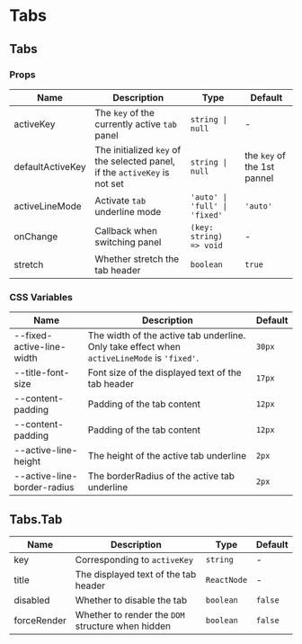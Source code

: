 # Tabs

<code src="./demos/demo1.tsx"></code>

## Tabs

### Props

| Name             | Description                                                                | Type                          | Default                     |
| ---------------- | -------------------------------------------------------------------------- | ----------------------------- | --------------------------- |
| activeKey        | The `key` of the currently active `tab` panel                              | `string \| null`              | -                           |
| defaultActiveKey | The initialized `key` of the selected panel, if the `activeKey` is not set | `string \| null`              | the `key` of the 1st pannel |
| activeLineMode   | Activate `tab` underline mode                                              | `'auto' \| 'full' \| 'fixed'` | `'auto'`                    |
| onChange         | Callback when switching panel                                              | `(key: string) => void`       | -                           |
| stretch          | Whether stretch the tab header                                             | `boolean`                     | `true`                      |

### CSS Variables

| Name                        | Description                                                                                 | Default |
| --------------------------- | ------------------------------------------------------------------------------------------- | ------- |
| --fixed-active-line-width   | The width of the active tab underline. Only take effect when `activeLineMode` is `'fixed'`. | `30px`  |
| --title-font-size           | Font size of the displayed text of the tab header                                           | `17px`  |
| --content-padding           | Padding of the tab content                                                                  | `12px`  |
| --content-padding           | Padding of the tab content                                                                  | `12px`  |
| --active-line-height        | The height of the active tab underline                                                      | `2px`   |
| --active-line-border-radius | The borderRadius of the active tab underline                                                | `2px`   |

## Tabs.Tab

| Name        | Description                                       | Type        | Default |
| ----------- | ------------------------------------------------- | ----------- | ------- |
| key         | Corresponding to `activeKey`                      | `string`    | -       |
| title       | The displayed text of the tab header              | `ReactNode` | -       |
| disabled    | Whether to disable the tab                        | `boolean`   | `false` |
| forceRender | Whether to render the `DOM` structure when hidden | `boolean`   | `false` |
